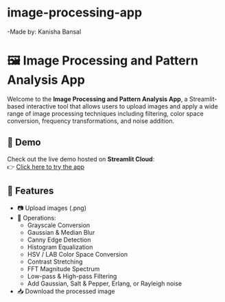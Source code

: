 # image-processing-app
-Made by: Kanisha Bansal

# 🖼️ Image Processing and Pattern Analysis App

Welcome to the **Image Processing and Pattern Analysis App**, a Streamlit-based interactive tool that allows users to upload images and apply a wide range of image processing techniques including filtering, color space conversion, frequency transformations, and noise addition.

## 🚀 Demo

Check out the live demo hosted on **Streamlit Cloud**:  
👉 [Click here to try the app]([https://your-streamlit-app-url](https://image-processing-app-tuycobkigejjdz9xxabtfi.streamlit.app/))


## 📂 Features

- 📷 Upload images (.png)
- 🎨 Operations:
  - Grayscale Conversion
  - Gaussian & Median Blur
  - Canny Edge Detection
  - Histogram Equalization
  - HSV / LAB Color Space Conversion
  - Contrast Stretching
  - FFT Magnitude Spectrum
  - Low-pass & High-pass Filtering
  - Add Gaussian, Salt & Pepper, Erlang, or Rayleigh noise
- 📥 Download the processed image

